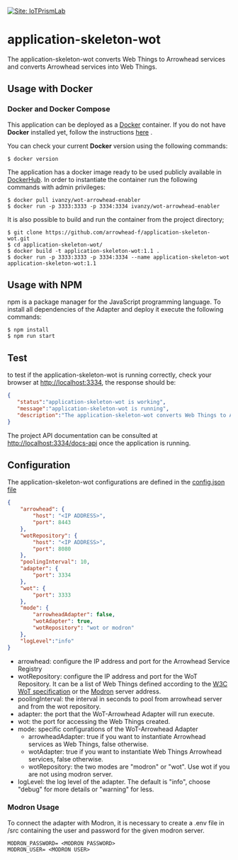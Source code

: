 [![Site: IoTPrismLab](https://img.shields.io/badge/site-IoT%20Prism%20Lab-blue)](http://iot-prism-lab.nws.cs.unibo.it/)

# application-skeleton-wot

The application-skeleton-wot converts Web Things to Arrowhead services and converts Arrowhead services into Web Things.

## Usage with Docker

### Docker and Docker Compose

This application can be deployed as a [Docker](https://www.docker.com) container. If you do not have **Docker** installed yet, follow the instructions [here](https://docs.docker.com/install/) .

You can check your current **Docker** version using the following commands:

```console
$ docker version
```

The application has a docker image ready to be used publicly available in [DockerHub](https://hub.docker.com/repository/docker/ivanzy/wot-arrowhead-enabler). In order to instantiate the container run the following commands with admin privileges:

```console
$ docker pull ivanzy/wot-arrowhead-enabler
$ docker run -p 3333:3333 -p 3334:3334 ivanzy/wot-arrowhead-enabler
```

It is also possible to build and run the container from the project directory;

```console
$ git clone https://github.com/arrowhead-f/application-skeleton-wot.git
$ cd application-skeleton-wot/
$ docker build -t application-skeleton-wot:1.1 .
$ docker run -p 3333:3333 -p 3334:3334 --name application-skeleton-wot application-skeleton-wot:1.1 
```

## Usage with NPM

npm is a package manager for the JavaScript programming language. To install all dependencies of the Adapter and deploy it execute the following commands:

```console
$ npm install
$ npm run start
```

## Test

to test if the application-skeleton-wot is running correctly, check your browser at <http://localhost:3334>, the response should be:
```json
{
   "status":"application-skeleton-wot is working",
   "message":"application-skeleton-wot is running",
   "description":"The application-skeleton-wot converts Web Things to Arrowhead services and converts Arrowhead services into Web Things"
}
```

The project API documentation can be consulted at <http://localhost:3334/docs-api> once the application is running.

## Configuration

The application-skeleton-wot configurations are defined in the [config.json file](src/config/conf.json)


```json
{
    "arrowhead": {
        "host": "<IP ADDRESS>",
        "port": 8443
    },
    "wotRepository": {
        "host": "<IP ADDRESS>",
        "port": 8080
    },
    "poolingInterval": 10,
    "adapter": {
        "port": 3334
    },
    "wot": {
        "port": 3333
    },
    "mode": {
        "arrowheadAdapter": false,
        "wotAdapter": true,
        "wotRepository": "wot or modron"
    },
    "logLevel":"info"
}
```
* arrowhead: configure the IP address and port for the Arrowhead Service Registry
* wotRepository: configure the IP address and port for the WoT Repository. It can be a list of Web Things defined according to the [W3C WoT specification](https://w3c.github.io/wot-discovery/) or the [Modron](https://api.modron.network/graphql) server address.
* poolingInterval: the interval in seconds to pool from arrowhead server and from the wot repository.
* adapter: the port that the WoT-Arrowhead Adapter will run execute.
* wot: the port for accessing the Web Things created.
* mode: specific configurations of the WoT-Arrowhead Adapter
  * arrowheadAdapter: true if you want to instantiate Arrowhead services as Web Things, false otherwise.
  * wotAdapter: true if you want to instantiate Web Things Arrowhead services, false otherwise.
  * wotRepository: the two modes are "modron" or "wot". Use wot if you are not using modron server.
* logLevel: the log level of the adapter. The default is "info", choose "debug" for more details or "warning" for less.

### Modron Usage

To connect the adapter with Modron, it is necessary to create a .env file in /src containing the user and password for the given modron server.

```
MODRON_PASSWORD= <MODRON PASSWORD>
MODRON_USER= <MODRON USER>
```
